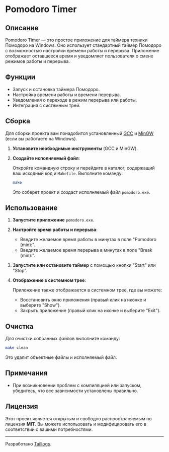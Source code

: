 # Pomodoro Timer

## Описание

Pomodoro Timer — это простое приложение для таймера техники Помодоро на Windows. Оно использует стандартный таймер Помодоро с возможностью настройки времени работы и перерыва. Приложение отображает оставшееся время и уведомляет пользователя о смене режимов работы и перерыва.

## Функции

- Запуск и остановка таймера Помодоро.
- Настройка времени работы и времени перерыва.
- Уведомления о переходе в режим перерыва или работы.
- Интеграция с системным трей.

## Сборка

Для сборки проекта вам понадобится установленный [GCC](https://gcc.gnu.org/) и [MinGW](http://www.mingw.org/) (если вы работаете на Windows).

1. **Установите необходимые инструменты** (GCC и MinGW).

2. **Создайте исполняемый файл**:

   Откройте командную строку и перейдите в каталог, содержащий ваш исходный код и `Makefile`. Выполните команду:

   ```bash
   make
   ```

   Это соберет проект и создаст исполняемый файл `pomodoro.exe`.

## Использование

1. **Запустите приложение** `pomodoro.exe`.

2. **Настройте время работы и перерыва**:

   - Введите желаемое время работы в минутах в поле "Pomodoro (min):".
   - Введите желаемое время перерыва в минутах в поле "Break (min):".

3. **Запустите или остановите таймер** с помощью кнопки "Start" или "Stop".

4. **Отображение в системном трее**:

   Приложение также отображается в системном трее, где вы можете:
   - Восстановить окно приложения (правый клик на иконке и выберите "Show").
   - Закрыть приложение (правый клик на иконке и выберите "Exit").

## Очистка

Для очистки собранных файлов выполните команду:

```bash
make clean
```

Это удалит объектные файлы и исполняемый файл.

## Примечания

- При возникновении проблем с компиляцией или запуском, убедитесь, что все зависимости установлены правильно.

## Лицензия

Этот проект является открытым и свободно распространяемым по лицензия **MIT**. Вы можете использовать и модифицировать его в соответствии с вашими потребностями.

---

Разработано [Taillogs](https://github.com/tailogs).